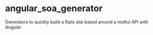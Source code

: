 angular_soa_generator
=====================

Generators to quickly build a Rails site based around a restful API with Angular
